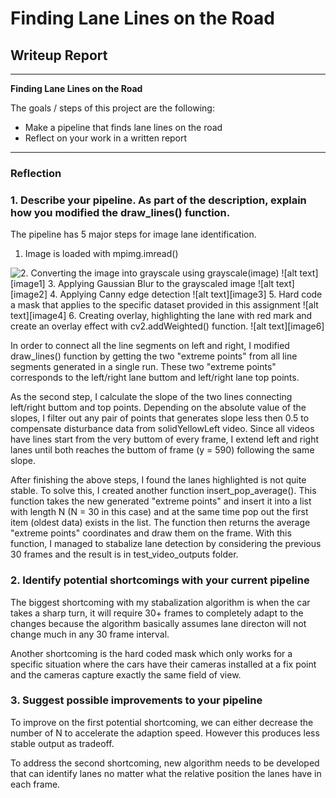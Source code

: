 # **Finding Lane Lines on the Road** 

## Writeup Report

---

**Finding Lane Lines on the Road**

The goals / steps of this project are the following:
* Make a pipeline that finds lane lines on the road
* Reflect on your work in a written report


[//]: # (Image References)

[image1]: ./intermediate_results/gray.png "gray"
[image2]: ./intermediate_results/blur.png "blur"
[image3]: ./intermediate_results/canny.png "canny"
[image4]: ./intermediate_results/masked.png "masked"
[image5]: ./intermediate_results/original.png "original"
[image6]: ./intermediate_results/overlay.png "overlay"


---

### Reflection

### 1. Describe your pipeline. As part of the description, explain how you modified the draw_lines() function.

The pipeline has 5 major steps for image lane identification.
1. Image is loaded with mpimg.imread()
<img align="left" src=[image5]>
2. Converting the image into grayscale using grayscale(image)
![alt text][image1]
3. Applying Gaussian Blur to the grayscaled image
![alt text][image2]
4. Applying Canny edge detection
![alt text][image3]
5. Hard code a mask that applies to the specific dataset provided in this assignment
![alt text][image4]
6. Creating overlay, highlighting the lane with red mark and create an overlay effect with cv2.addWeighted() function.
![alt text][image6]

In order to connect all the line segments on left and right, I modified draw_lines() function by getting the two "extreme points" from all line segments generated in a single run. These two "extreme points" corresponds to the left/right lane buttom and left/right lane top points.

As the second step, I calculate the slope of the two lines connecting left/right buttom and top points. Depending on the absolute value of the slopes, I filter out any pair of points that generates slope less then 0.5 to compensate disturbance data from solidYellowLeft video. Since all videos have lines start from the very buttom of every frame, I extend left and right lanes until both reaches the buttom of frame (y = 590) following the same slope.

After finishing the above steps, I found the lanes highlighted is not quite stable. To solve this, I created another function insert_pop_average(). This function takes the new generated "extreme points" and insert it into a list with length N (N = 30 in this case) and at the same time pop out the first item (oldest data) exists in the list. The function then returns the average "extreme points" coordinates and draw them on the frame. With this function, I managed to stabalize lane detection by considering the previous 30 frames and the result is in test_video_outputs folder.


### 2. Identify potential shortcomings with your current pipeline


The biggest shortcoming with my stabalization algorithm is when the car takes a sharp turn, it will require 30+ frames to completely adapt to the changes because the algorithm basically assumes lane directon will not change much in any 30 frame interval.

Another shortcoming is the hard coded mask which only works for a specific situation where the cars have their cameras installed at a fix point and the cameras capture exactly the same field of view.


### 3. Suggest possible improvements to your pipeline

To improve on the first potential shortcoming, we can either decrease the number of N to accelerate the adaption speed. However this produces less stable output as tradeoff.

To address the second shortcoming, new algorithm needs to be developed that can identify lanes no matter what the relative position the lanes have in each frame.
